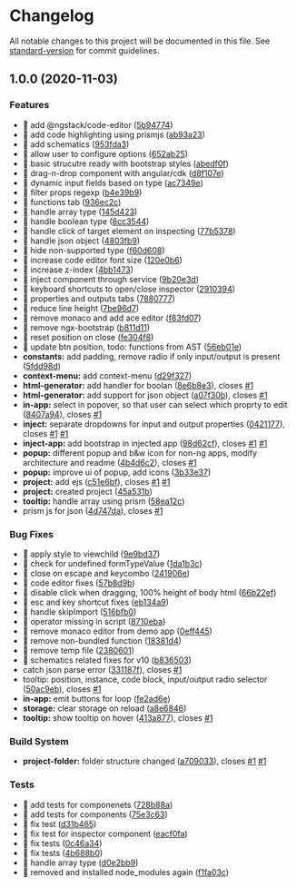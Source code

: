 # Changelog

All notable changes to this project will be documented in this file. See [standard-version](https://github.com/conventional-changelog/standard-version) for commit guidelines.

## 1.0.0 (2020-11-03)


### Features

* 🎸 add @ngstack/code-editor ([5b94774](https://github.com/ngneat/inspector/commit/5b947749bd448b9f9e881ea14e87cbd67886a8a2))
* 🎸 add code highlighting using prismjs ([ab93a23](https://github.com/ngneat/inspector/commit/ab93a2398916fecc14423e068c574f9ccd6d3d21))
* 🎸 add schematics ([953fda3](https://github.com/ngneat/inspector/commit/953fda3e0a6a6a2b7bb6c9f40a3568d1c0302ecc))
* 🎸 allow user to configure options ([652ab25](https://github.com/ngneat/inspector/commit/652ab258c4e6539aadf132929c618a0e696b433e))
* 🎸 basic strucutre ready with bootstrap styles ([abedf0f](https://github.com/ngneat/inspector/commit/abedf0f83522da478a796e255af4cd8407bc8f74))
* 🎸 drag-n-drop component with angular/cdk ([d8f107e](https://github.com/ngneat/inspector/commit/d8f107edec37c9095a613ed783b186e763c28c44))
* 🎸 dynamic input fields based on type ([ac7349e](https://github.com/ngneat/inspector/commit/ac7349ea42672faceace1bfee344f12698c5ed3a))
* 🎸 filter props regexp ([b4e39b9](https://github.com/ngneat/inspector/commit/b4e39b9a1a551f929e5b5f0af863b8a1c873fbbb))
* 🎸 functions tab ([936ec2c](https://github.com/ngneat/inspector/commit/936ec2cdffbe2c9f7c64a795764c13a279ed4e3e))
* 🎸 handle array type ([145d423](https://github.com/ngneat/inspector/commit/145d423dffd8217b49eb2a35f0c81db27e5b733a))
* 🎸 handle boolean type ([8cc3544](https://github.com/ngneat/inspector/commit/8cc35449e699331309db47374828427e9f0ad37e))
* 🎸 handle click of target element on inspecting ([77b5378](https://github.com/ngneat/inspector/commit/77b53789835a68cc6faf49b56c3431d6cc89328c))
* 🎸 handle json object ([4803fb9](https://github.com/ngneat/inspector/commit/4803fb93a9741947aa240939c1ffc5604f66c4b2))
* 🎸 hide non-supported type ([f60d608](https://github.com/ngneat/inspector/commit/f60d608f4a7b9db7609fba6d9c7c4c4853bda706))
* 🎸 increase code editor font size ([120e0b6](https://github.com/ngneat/inspector/commit/120e0b68fcd1f16606306260c9bbb6e0e4d5aa25))
* 🎸 increase z-index ([4bb1473](https://github.com/ngneat/inspector/commit/4bb14732d78c109463b64f0f1ccb15598dff8a81))
* 🎸 inject component through service ([9b20e3d](https://github.com/ngneat/inspector/commit/9b20e3d8ce9011374e890eace83b7df000d72166))
* 🎸 keyboard shortcuts to open/close inspector ([2910394](https://github.com/ngneat/inspector/commit/2910394ba28d402260da9a0590c1a271d5e72af3))
* 🎸 properties and outputs tabs ([7880777](https://github.com/ngneat/inspector/commit/7880777ead6e8acb3bbaabb2e950c4152b459ad0))
* 🎸 reduce line height ([7be96d7](https://github.com/ngneat/inspector/commit/7be96d74710c82ae87fa7fc22180578c2d2f2c62))
* 🎸 remove monaco and add ace editor ([f83fd07](https://github.com/ngneat/inspector/commit/f83fd076cea5c996395b6f469d17b9bd8855f8ec))
* 🎸 remove ngx-bootstrap ([b811d11](https://github.com/ngneat/inspector/commit/b811d11cfc34c25caea861d629d2047d50223a79))
* 🎸 reset position on close ([fe304f8](https://github.com/ngneat/inspector/commit/fe304f84665c7ee661fc48c558f38cb9125f5557))
* 🎸 update btn position, todo: functions from AST ([56eb01e](https://github.com/ngneat/inspector/commit/56eb01eb939c08535cc1e86e14efee918e3fdd94))
* **constants:** add padding, remove radio if only input/output is present ([5fdd98d](https://github.com/ngneat/inspector/commit/5fdd98d57c5b6c9f35ab143d806bd3b1f676a71e))
* **context-menu:** add context-menu ([d29f327](https://github.com/ngneat/inspector/commit/d29f327c8636bf435363da547e6b3b560625a981))
* **html-generator:** add handler for boolan ([8e6b8e3](https://github.com/ngneat/inspector/commit/8e6b8e3a6160018091b9f4f81ed956fa9f31a886)), closes [#1](https://github.com/ngneat/inspector/issues/1)
* **html-generator:** add support for json object ([a07f30b](https://github.com/ngneat/inspector/commit/a07f30bece2ef3f86f3f578926f4be4eec9675b3)), closes [#1](https://github.com/ngneat/inspector/issues/1)
* **in-app:** select in popover, so that user can select which proprty to edit ([8407a94](https://github.com/ngneat/inspector/commit/8407a94bc326748291993670cd2dc231ced62240)), closes [#1](https://github.com/ngneat/inspector/issues/1)
* **inject:** separate dropdowns for input and output properties ([0421177](https://github.com/ngneat/inspector/commit/0421177a626a1b504e3b064089fd3d7db0deacc3)), closes [#1](https://github.com/ngneat/inspector/issues/1) [#1](https://github.com/ngneat/inspector/issues/1)
* **inject-app:** add bootstrap in injected app ([98d62cf](https://github.com/ngneat/inspector/commit/98d62cfee8fb2205bfea4a481c745c5dc5e5a379)), closes [#1](https://github.com/ngneat/inspector/issues/1) [#1](https://github.com/ngneat/inspector/issues/1)
* **popup:** different popup and b&w icon for non-ng apps, modify architecture and readme ([4b4d6c2](https://github.com/ngneat/inspector/commit/4b4d6c2338bc7969537749eedf65f261a82aea6e)), closes [#1](https://github.com/ngneat/inspector/issues/1)
* **popup:** improve ui of popup, add icons ([3b33e37](https://github.com/ngneat/inspector/commit/3b33e37c864e1151de83711935763195f5f9e815))
* **project:** add ejs ([c51e6bf](https://github.com/ngneat/inspector/commit/c51e6bffab6e1537ae63fcccc7cd3bcdf6889e78)), closes [#1](https://github.com/ngneat/inspector/issues/1) [#1](https://github.com/ngneat/inspector/issues/1)
* **project:** created project ([45a531b](https://github.com/ngneat/inspector/commit/45a531b2b7b5fa7d154d8a4fb16e3445671b4ffb))
* **tooltip:** handle array using prism ([58ea12c](https://github.com/ngneat/inspector/commit/58ea12cb1427351359f97c6f568974fd7119edc3))
* prism js for json ([4d747da](https://github.com/ngneat/inspector/commit/4d747da5cb3d4086bfecad1128dec383afb0aa34)), closes [#1](https://github.com/ngneat/inspector/issues/1)


### Bug Fixes

* 🐛 apply style to viewchild ([9e9bd37](https://github.com/ngneat/inspector/commit/9e9bd3780fb981d143f9a4b04c740a3a47acb6ac))
* 🐛 check for undefined formTypeValue ([1da1b3c](https://github.com/ngneat/inspector/commit/1da1b3c66c86a926b0b97230f47453cc771dddcd))
* 🐛 close on escape and keycombo ([241906e](https://github.com/ngneat/inspector/commit/241906eb31e45a5569b6af1805b3293b367345d3))
* 🐛 code editor fixes ([57b8d9b](https://github.com/ngneat/inspector/commit/57b8d9b90b5e1819b5b08b41fbc9fc30350d51fd))
* 🐛 disable click when dragging, 100% height of body html ([66b22ef](https://github.com/ngneat/inspector/commit/66b22ef734f93e8a9989a61f4666373e2717eb76))
* 🐛 esc and key shortcut fixes ([eb134a9](https://github.com/ngneat/inspector/commit/eb134a930a5282f19f73b968cab41c320e929120))
* 🐛 handle skipImport ([516bfb0](https://github.com/ngneat/inspector/commit/516bfb0b43b62f250f49f46b29dd48b80acd7550))
* 🐛 operator missing in script ([8710eba](https://github.com/ngneat/inspector/commit/8710ebae2af7d70c789246d99e3ffc799ad33afe))
* 🐛 remove monaco editor from demo app ([0eff445](https://github.com/ngneat/inspector/commit/0eff4458ace9f0bdb0a0ab25cde8864d8f374eda))
* 🐛 remove non-bundled function ([18381d4](https://github.com/ngneat/inspector/commit/18381d40074591f5487ce6d0a205bba18f6977fe))
* 🐛 remove temp file ([2380601](https://github.com/ngneat/inspector/commit/23806011d2ce531cf23b1f2210be4cd5519fe2e4))
* 🐛 schematics related fixes for v10 ([b836503](https://github.com/ngneat/inspector/commit/b8365035f70cd860c82f0ccd0009ecde2b6c7b8c))
* catch json parse error ([331187f](https://github.com/ngneat/inspector/commit/331187f067b8d6e1cfa989b566ebece3c3319ffb)), closes [#1](https://github.com/ngneat/inspector/issues/1)
* tooltip: position, instance, code block, input/output radio selector ([50ac9eb](https://github.com/ngneat/inspector/commit/50ac9eb188eceaf05c2652218b5826452d786997)), closes [#1](https://github.com/ngneat/inspector/issues/1)
* **in-app:** emit buttons for loop ([fe2ad6e](https://github.com/ngneat/inspector/commit/fe2ad6ec525c53994a852d3381f1f11c1849f4ca))
* **storage:** clear storage on reload ([a8e6846](https://github.com/ngneat/inspector/commit/a8e6846837f06b1b3e5642a4736901377cd8541e))
* **tooltip:** show tooltip on hover ([413a877](https://github.com/ngneat/inspector/commit/413a87710f5b26e23b9c35e408a2d9669966f876)), closes [#1](https://github.com/ngneat/inspector/issues/1)


### Build System

* **project-folder:** folder structure changed ([a709033](https://github.com/ngneat/inspector/commit/a7090336f8c1f92c9434c55c3786932021a17b6a)), closes [#1](https://github.com/ngneat/inspector/issues/1) [#1](https://github.com/ngneat/inspector/issues/1)


### Tests

* 💍 add tests for componenets ([728b88a](https://github.com/ngneat/inspector/commit/728b88ac3c0b357be5aa87b620a2d66f72ae0429))
* 💍 add tests for components ([75e3c63](https://github.com/ngneat/inspector/commit/75e3c633fe801eb3afd505251ceafac6c6ec0eb6))
* 💍 fix test ([d31b465](https://github.com/ngneat/inspector/commit/d31b465d1b0c09e2d08c21ce7564836d3fa498bd))
* 💍 fix test for inspector component ([eacf0fa](https://github.com/ngneat/inspector/commit/eacf0fa869b717de43f4057aa0ba36496830f48d))
* 💍 fix tests ([0c46a34](https://github.com/ngneat/inspector/commit/0c46a349a3d2f53d9aedd669df48ffd07d36bae9))
* 💍 fix tests ([4b688b0](https://github.com/ngneat/inspector/commit/4b688b0b6f167224ff14955ea198309c446fd586))
* 💍 handle array type ([d0e2bb9](https://github.com/ngneat/inspector/commit/d0e2bb9e3c5970f1450de8c059a52f4a86f2db1b))
* 💍 removed and installed node_modules again ([f1fa03c](https://github.com/ngneat/inspector/commit/f1fa03ccc52512c859ed51d37802eb6891822315))
